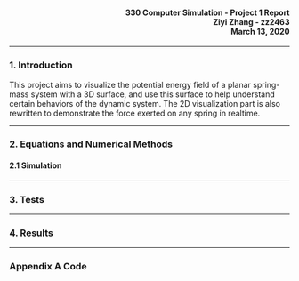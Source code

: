 
<link href="style.css" rel="stylesheet"></link>

#### <p style='text-align: right;'> 330 Computer Simulation - Project 1 Report<br/> Ziyi Zhang - zz2463<br/> March 13, 2020 </p>

***

### 1. Introduction
This project aims to visualize the potential energy field of a planar spring-mass system with a 3D surface, and use this surface to help understand certain behaviors of the dynamic system. The 2D visualization part is also rewritten to demonstrate the force exerted on any spring in realtime. 

***

### 2. Equations and Numerical Methods
#### 2.1 Simulation


***

### 3. Tests

***

### 4. Results

***

### Appendix A Code

